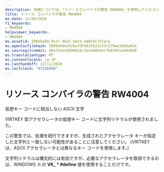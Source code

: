 ```yaml
---
description: 詳細については、「リソースコンパイラの警告 RW4004」を参照してください。
title: リソース コンパイラの警告 RW4004
ms.date: 11/04/2016
f1_keywords:
- RW4004
helpviewer_keywords:
- RW4004
ms.assetid: 596b6a89-9ce7-4ba7-bdcb-e8054c7efafa
ms.openlocfilehash: 5609d49e242ba7d74025622c53c279ae1b0da854
ms.sourcegitcommit: d6af41e42699628c3e2e6063ec7b03931a49a098
ms.translationtype: MT
ms.contentlocale: ja-JP
ms.lasthandoff: 12/11/2020
ms.locfileid: "97236998"
---
```

# <a name="resource-compiler-warning-rw4004"></a>リソース コンパイラの警告 RW4004

仮想キー コードに相当しない ASCII 文字

VIRTKEY 型アクセラレータの仮想キー コードに文字列リテラルが使用されました。

この警告では、処理を続行できますが、生成されたアクセラレータ キーが指定した文字列と一致しない可能性があることに注意してください。 (VIRTKEY は、ASCII アクセラレータとは異なるキー コードを使用します。)

文字列リテラルは構文的には有効ですが、必要なアクセラレータを取得できるのは、WINDOWS .h の **VK_ \* #define** 値を使用することだけです。
